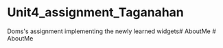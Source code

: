 # Unit4_assignment_Taganahan

Doms's assignment implementing the newly learned widgets#   A b o u t M e  
 #   A b o u t M e  
 